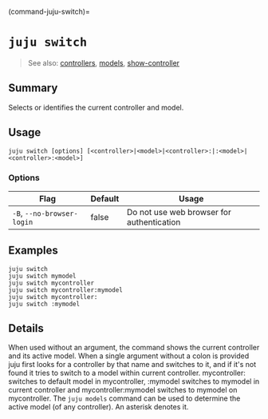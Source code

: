 (command-juju-switch)=
# `juju switch`
> See also: [controllers](#controllers), [models](#models), [show-controller](#show-controller)

## Summary
Selects or identifies the current controller and model.

## Usage
```juju switch [options] [<controller>|<model>|<controller>:|:<model>|<controller>:<model>]```

### Options
| Flag | Default | Usage |
| --- | --- | --- |
| `-B`, `--no-browser-login` | false | Do not use web browser for authentication |

## Examples

    juju switch
    juju switch mymodel
    juju switch mycontroller
    juju switch mycontroller:mymodel
    juju switch mycontroller:
    juju switch :mymodel


## Details
When used without an argument, the command shows the current controller
and its active model.
When a single argument without a colon is provided juju first looks for a
controller by that name and switches to it, and if it's not found it tries
to switch to a model within current controller. mycontroller: switches to
default model in mycontroller, :mymodel switches to mymodel in current
controller and mycontroller:mymodel switches to mymodel on mycontroller.
The `juju models` command can be used to determine the active model
(of any controller). An asterisk denotes it.